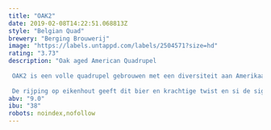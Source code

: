```yaml
---
title: "OAK2"
date: 2019-02-08T14:22:51.068813Z
style: "Belgian Quad"
brewery: "Berging Brouwerij"
image: "https://labels.untappd.com/labels/2504571?size=hd"
rating: "3.73"
description: "Oak aged American Quadrupel  OAK2 is een volle quadrupel gebrouwen met een diversiteit aan Amerikaanse hopsoorten. Deze hoppen geven dit bier fruit tonen als zwarte bes en grapefruit welke perfect passen bij de verwarmende moutige karamel smaken kenmerkend voor een quadrupel.   De rijping op eikenhout geeft dit bier en krachtige twist en si de signatuur van dit bier. "
abv: "9.0"
ibu: "38"
robots: noindex,nofollow
---
```

